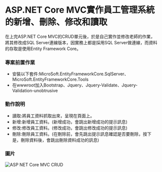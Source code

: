# ASP.NET Core MVC實作員工管理系統的新增、刪除、修改和讀取
在上完ASP.NET Core MVC的CRUD單元後，於是自己實作並修改老師的作業，將其修改成SQL Server連線版本，因實務上都是採用SQL Server做連線，而資料的存取是使用Entity Framework Core。

### 專案前置作業
- 安裝以下套件:MicroSoft.EntityFrameworkCore.SqlServer、MicroSoft.EntityFrameworkCore.Tools
- 在wwwroot加入Bootstrap、Jquery、Jquery-Validate、Jquery-Validation-unobtrusive

### 動作說明
* 讀取:將員工資料抓取出來，呈現在頁面上。
* 新增:新增員工資料。(新增成功，會跳出新增成功的提示訊息)
* 修改:修改員工資料。(修改成功，會跳出修改成功的提示訊息)
* 刪除:刪除員工資料。(在刪除前，會先跳出提示訊息確認是否要刪除，按下是，刪除資料後，會跳出刪除資料成功的訊息)

### 圖片
![ASP NET Core MVC CRUD](https://user-images.githubusercontent.com/30917086/230373110-d8358710-1eba-4954-b9ee-7d25c3aa13c5.jpg)

